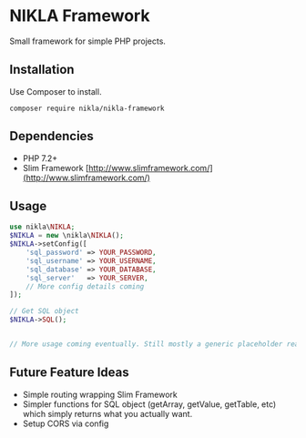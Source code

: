 # NIKLA Framework

Small framework for simple PHP projects.

## Installation

Use Composer to install.
```
composer require nikla/nikla-framework
```

## Dependencies
* PHP 7.2+
* Slim Framework [http://www.slimframework.com/](http://www.slimframework.com/)

## Usage

```php
use nikla\NIKLA;
$NIKLA = new \nikla\NIKLA();
$NIKLA->setConfig([
    'sql_password' => YOUR_PASSWORD,
    'sql_username' => YOUR_USERNAME,
    'sql_database' => YOUR_DATABASE,
    'sql_server'   => YOUR_SERVER,
    // More config details coming
]);

// Get SQL object
$NIKLA->SQL();


// More usage coming eventually. Still mostly a generic placeholder readme.
```

## Future Feature Ideas
* Simple routing wrapping Slim Framework
* Simpler functions for SQL object (getArray, getValue, getTable, etc) which simply returns what you actually want.
* Setup CORS via config